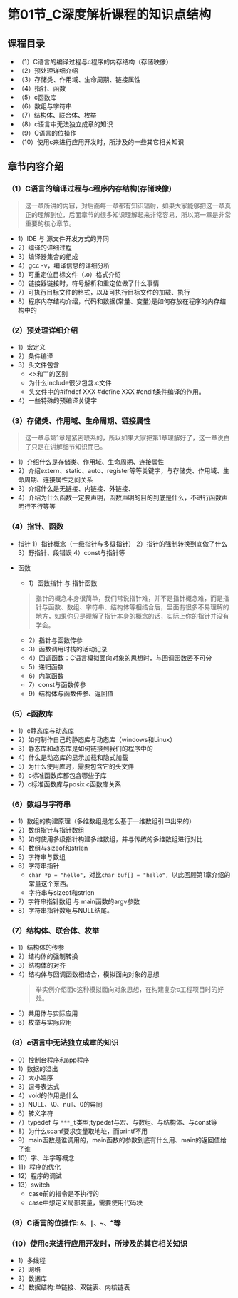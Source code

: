 # 第01节_C深度解析课程的知识点结构
	
## 课程目录
  + （1）C语言的编译过程与c程序的内存结构（存储映像）		
  + （2）预处理详细介绍
  + （3）存储类、作用域、生命周期、链接属性		
  + （4）指针、函数	
  + （5）c函数库
  + （6）数组与字符串				
  + （7）结构体、联合体、枚举				
  + （8）c语言中无法独立成章的知识
  + （9）C语言的位操作
  + （10）使用c来进行应用开发时，所涉及的一些其它相关知识

		
## 章节内容介绍	
	
### （1）C语言的编译过程与c程序内存结构(存储映像)
   > 这一章所讲的内容，对后面每一章都有知识辐射，如果大家能够把这一章真正的理解到位，后面章节的很多知识理解起来非常容易，所以第一章是非常重要的核心章节。
     
   + 1）IDE 与 源文件开发方式的异同
   + 2）编译的详细过程
   + 3）编译器集合的组成
   + 4）gcc -v，编译信息的详细分析
   + 5）可重定位目标文件（.o）格式介绍
   + 6）链接器链接时，符号解析和重定位做了什么事情
   + 7）可执行目标文件的格式，以及可执行目标文件的加载、执行
   + 8）程序内存结构介绍，代码和数据(常量、变量)是如何存放在程序的内存结构中的
				
 ### （2）预处理详细介绍
   + 1）宏定义
   + 2）条件编译
   + 3）头文件包含
      + <>和""的区别
      + 为什么include很少包含.c文件
      + 头文件中的#ifndef XXX  #define XXX      #endif条件编译的作用。
   + 4）一些特殊的预编译关键字
	
### （3）存储类、作用域、生命周期、链接属性
   > 这一章与第1章是紧密联系的，所以如果大家把第1章理解好了，这一章说白了只是在讲解细节知识而已。
   + 1）介绍什么是存储类、作用域、生命周期、连接属性
   + 2）介绍extern、static、auto、register等等关键字，与存储类、作用域、生命周期、连接属性之间关系
   + 3）介绍什么是无链接、内链接、外链接、
   + 4）介绍为什么函数一定要声明，函数声明的目的到底是什么，不进行函数声明行不行等等
					
### （4）指针、函数
   + 指针
	  1）指针概念（一级指针与多级指针）
	  2）指针的强制转换到底做了什么
	  3）野指针、段错误
	  4）const与指针等

   + 函数
	  + 1）函数指针 与 指针函数
	   > 指针的概念本身很简单，我们常说指针难，并不是指针概念难，而是指针与函数、数组、字符串、结构体等相结合后，里面有很多不易理解的地方，如果你只是理解了指针本身的概念的话，实际上你的指针并没有学会。
	  + 2）指针与函数传参
	  + 3）函数调用时栈的活动记录
	  + 4）回调函数：C语言模拟面向对象的思想时，与回调函数密不可分
	  + 5）递归函数
	  + 6）内联函数
	  + 7）const与函数传参
	  + 9）结构体与函数传参、返回值
				
				
				
### （5）c函数库
   + 1）c静态库与动态库
   + 2）如何制作自己的静态库与动态库（windows和Linux）
   + 3）静态库和动态库是如何链接到我们的程序中的
   + 4）什么是动态库的显示加载和隐式加载
   + 5）为什么使用库时，需要包含它的头文件
   + 6）c标准函数库都包含哪些子库
   + 7）c标准函数库与posix c函数库关系

	
### （6）数组与字符串
  + 1）数组的构建原理（多维数组是怎么基于一维数组引申出来的）
  + 2）数组指针与指针数组
  + 3）如何使用多级指针构建多维数组，并与传统的多维数组进行对比
  + 4）数组与sizeof和strlen
  + 5）字符串与数组
  + 6）字符串指针
     + `char *p = "hello"`，对比`char buf[] = "hello"`，以此回顾第1章介绍的常量这个东西。			
     + 字符串与sizeof和strlen
  + 7）字符串指针数组 与 main函数的argv参数
  + 8）字符串指针数组与NULL结尾。
						
### （7）结构体、联合体、枚举
 + 1）结构体的传参
 + 2）结构体的强制转换
 + 3）结构体的对齐
 + 4）结构体与回调函数相结合，模拟面向对象的思想
      > 举实例介绍面c这种模拟面向对象思想，在构建复杂c工程项目时的好处。
 + 5）共用体与实际应用
 + 6）枚举与实际应用
					
### （8）c语言中无法独立成章的知识
 + 0）控制台程序和app程序
 + 1）数据的溢出
 + 2）大小端序
 + 3）逗号表达式
 + 4）void的作用是什么
 + 5）NULL、\0、null、0的异同
 + 6）转义字符
 + 7）typedef 与 `***_t`类型;typedef与宏、与数组、与结构体、与const等
 + 8）为什么scanf要求变量取地址，而printf不用
 + 9）main函数是谁调用的，main函数的参数到底有什么用、main的返回值给了谁
 + 10）字、半字等概念
 + 11）程序的优化
 + 12）程序的调试
 + 13）switch
	+ case前的指令是不执行的
	+ case中想定义局部变量，需要使用代码块		
### （9）C语言的位操作: `&、|、~、^`等
### （10）使用c来进行应用开发时，所涉及的其它相关知识
 + 1）多线程
 + 2）网络
 + 3）数据库
 + 4）数据结构:单链接、双链表、内核链表
